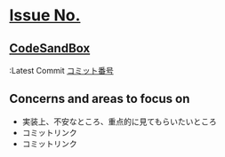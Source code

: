# [Issue No.](https://github.com/kenmori/handsonFrontend/blob/master/work/markup/1.md#)
## [CodeSandBox](リンク)<br>
:Latest Commit [コミット番号](リンク)

## Concerns and areas to focus on
- 実装上、不安なところ、重点的に見てもらいたいところ
- コミットリンク
- コミットリンク
